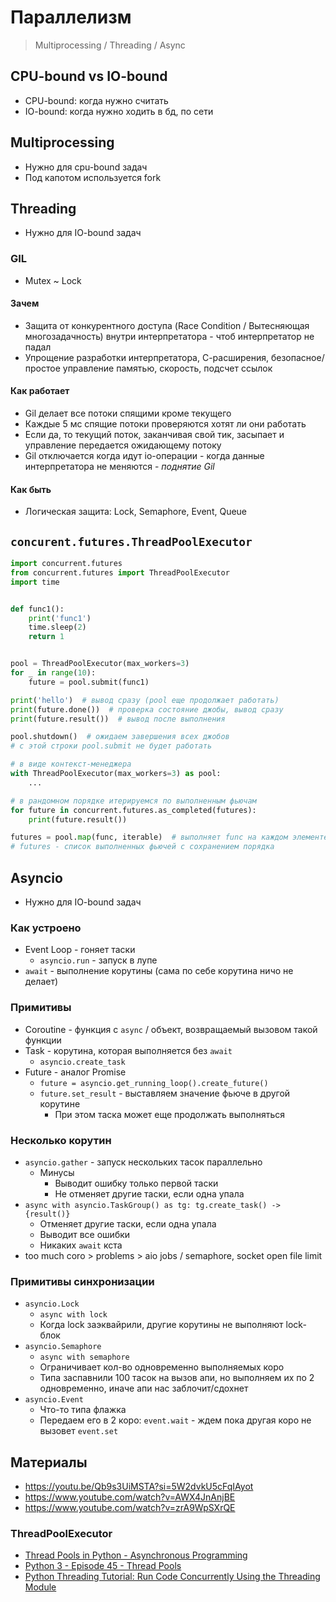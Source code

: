 # Параллелизм

> Multiprocessing / Threading / Async

## CPU-bound vs IO-bound

- CPU-bound: когда нужно считать
- IO-bound: когда нужно ходить в бд, по сети

## Multiprocessing

- Нужно для cpu-bound задач
- Под капотом используется fork

## Threading

- Нужно для IO-bound задач

### GIL

- Mutex ~ Lock

#### Зачем

- Защита от конкурентного доступа (Race Condition / Вытесняющая многозадачность) внутри интерпретатора - чтоб
  интерпретатор не падал
- Упрощение разработки интерпретатора, С-расширения, безопасное/простое управление памятью, скорость, подсчет ссылок

#### Как работает

- Gil делает все потоки спящими кроме текущего
- Каждые 5 мс спящие потоки проверяются хотят ли они работать
- Если да, то текущий поток, заканчивая свой тик, засыпает и управление передается ожидающему потоку
- Gil отключается когда идут io-операции - когда данные интерпретатора не меняются - *поднятие Gil*

#### Как быть

- Логическая защита: Lock, Semaphore, Event, Queue

## `concurent.futures.ThreadPoolExecutor`

```python
import concurrent.futures
from concurrent.futures import ThreadPoolExecutor
import time


def func1():
    print('func1')
    time.sleep(2)
    return 1


pool = ThreadPoolExecutor(max_workers=3)
for _ in range(10):
    future = pool.submit(func1)

print('hello')  # вывод сразу (pool еще продолжает работать)
print(future.done())  # проверка состояние джобы, вывод сразу
print(future.result())  # вывод после выполнения

pool.shutdown()  # ожидаем завершения всех джобов
# с этой строки pool.submit не будет работать

# в виде контекст-менеджера
with ThreadPoolExecutor(max_workers=3) as pool:
    ...

# в рандомном порядке итерируемся по выполненным фьючам
for future in concurrent.futures.as_completed(futures):
    print(future.result())

futures = pool.map(func, iterable)  # выполняет func на каждом элементе iterable
# futures - список выполненных фьючей с сохранением порядка
```

## Asyncio

- Нужно для IO-bound задач

### Как устроено

- Event Loop - гоняет таски
    - `asyncio.run` - запуск в лупе
- `await` - выполнение корутины (сама по себе корутина ничо не делает)

### Примитивы

- Coroutine - функция с `async`  / объект, возвращаемый вызовом такой функции
- Task - корутина, которая выполняется без `await`
    - `asyncio.create_task`
- Future - аналог Promise
    - `future = asyncio.get_running_loop().create_future()`
    - `future.set_result` - выставляем значение фьюче в другой корутине
        - При этом таска может еще продолжать выполняться

### Несколько корутин

- `asyncio.gather` - запуск нескольких тасок параллельно
    - Минусы
        - Выводит ошибку только первой таски
        - Не отменяет другие таски, если одна упала
- `async with asyncio.TaskGroup() as tg: tg.create_task() -> {result()}`
    - Отменяет другие таски, если одна упала
    - Выводит все ошибки
    - Никаких `await` кста
- too much coro > problems > aio jobs / semaphore, socket open file limit

### Примитивы синхронизации

- `asyncio.Lock`
    - `async with lock`
    - Когда lock заэквайрили, другие корутины не выполняют lock-блок
- `asyncio.Semaphore`
    - `async with semaphore`
    - Ограничивает кол-во одновременно выполняемых коро
    - Типа заспавнили 100 тасок на вызов апи, но выполняем их по 2 одновременно, иначе апи нас заблочит/сдохнет
- `asyncio.Event`
    - Что-то типа флажка
    - Передаем его в 2 коро: `event.wait` - ждем пока другая коро не вызовет `event.set`

## Материалы

- https://youtu.be/Qb9s3UiMSTA?si=5W2dvkU5cFqIAyot
- https://www.youtube.com/watch?v=AWX4JnAnjBE
- https://www.youtube.com/watch?v=zrA9WpSXrQE

### ThreadPoolExecutor

- [Thread Pools in Python - Asynchronous Programming](https://youtu.be/2Koubj0fF9U?si=_V7VHM13l-r5JMYj)
- [Python 3 - Episode 45 - Thread Pools](https://www.youtube.com/watch?v=BagTTT7l1pU)
- [Python Threading Tutorial: Run Code Concurrently Using the Threading Module](https://www.youtube.com/watch?v=IEEhzQoKtQU)